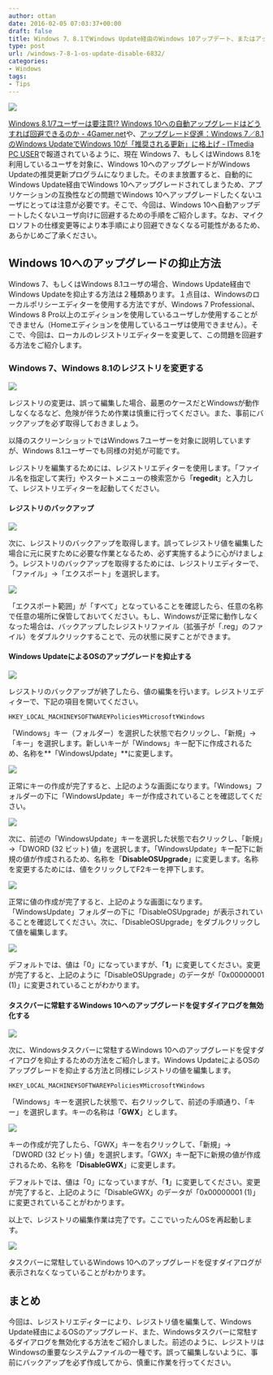 ```yaml
---
author: ottan
date: 2016-02-05 07:03:37+00:00
draft: false
title: Windows 7、8.1でWindows Update経由のWindows 10アップデート、またはアップデート通知ダイアログを無効にする方法
type: post
url: /windows-7-8-1-os-update-disable-6832/
categories:
- Windows
tags:
- Tips
---
```


![](/uploads/2016/02/160205-56b43f8a3f8f9-1.png)






[Windows 8.1/7ユーザーは要注意!? Windows 10への自動アップグレードはどうすれば回避できるのか - 4Gamer.net](http://www.4gamer.net/games/276/G027669/20160202073/)や、[アップグレード促進：Windows 7／8.1のWindows UpdateでWindows 10が「推奨される更新」に格上げ - ITmedia PC USER](http://www.itmedia.co.jp/pcuser/articles/1602/02/news141.html)で報道されているように、現在 Windows 7、もしくはWindows 8.1を利用しているユーザを対象に、Windows 10へのアップグレードがWindows Updateの推奨更新プログラムになりました。そのまま放置すると、自動的にWindows Update経由でWindows 10へアップグレードされてしまうため、アプリケーションの互換性などの問題でWindows 10へアップグレードしたくないユーザにとっては注意が必要です。そこで、今回は、Windows 10へ自動アップデートしたくないユーザ向けに回避するための手順をご紹介します。なお、マイクロソフトの仕様変更等により本手順により回避できなくなる可能性があるため、あらかじめご了承ください。





## Windows 10へのアップグレードの抑止方法





Windows 7、もしくはWindows 8.1ユーザの場合、Windows Update経由でWindows Updateを抑止する方法は２種類あります。１点目は、Windowsのローカルポリシーエディターを使用する方法ですが、Windows 7 Professional、Windows 8 Pro以上のエディションを使用しているユーザしか使用することができません（Homeエディションを使用しているユーザは使用できません）。そこで、今回は、ローカルのレジストリエディターを変更して、この問題を回避する方法をご紹介します。





### Windows 7、Windows 8.1のレジストリを変更する





![](/uploads/2016/02/160205-56b43f90b2d07-1.png)






レジストリの変更は、誤って編集した場合、最悪のケースだとWindowsが動作しなくなるなど、危険が伴うため作業は慎重に行ってください。また、事前にバックアップを必ず取得しておきましょう。





以降のスクリーンショットではWindows 7ユーザーを対象に説明していますが、Windows 8.1ユーザーでも同様の対処が可能です。





レジストリを編集するためには、レジストリエディターを使用します。「ファイル名を指定して実行」やスタートメニューの検索窓から「**regedit**」と入力して、レジストリエディターを起動してください。





#### レジストリのバックアップ





![](/uploads/2016/02/160205-56b43fb07ee91-1.png)






次に、レジストリのバックアップを取得します。誤ってレジストリ値を編集した場合に元に戻すために必要な作業となるため、必ず実施するように心がけましょう。レジストリのバックアップを取得するためには、レジストリエディターで、「ファイル」→「エクスポート」を選択します。





![](/uploads/2016/02/160205-56b43fcacd9ac-1.png)






「エクスポート範囲」が「すべて」となっていることを確認したら、任意の名称で任意の場所に保管しておいてください。もし、Windowsが正常に動作しなくなった場合は、バックアップしたレジストリファイル（拡張子が「.reg」のファイル）をダブルクリックすることで、元の状態に戻すことができます。





#### Windows UpdateによるOSのアップグレードを抑止する





![](/uploads/2016/02/160205-56b43fe27490e-1.png)






レジストリのバックアップが終了したら、値の編集を行います。レジストリエディターで、下記の項目を開いてください。




    
    HKEY_LOCAL_MACHINE¥SOFTWARE¥Policies¥Microsoft¥Windows





「Windows」キー（フォルダー）を選択した状態で右クリックし、「新規」→「キー」を選択します。新しいキーが「Windows」キー配下に作成されるため、名称を**「WindowsUpdate」**に変更します。





![](/uploads/2016/02/160205-56b43ffa20695-1.png)






正常にキーの作成が完了すると、上記のような画面になります。「Windows」フォルダーの下に「WindowsUpdate」キーが作成されていることを確認してください。





![](/uploads/2016/02/160205-56b4401256ee3-1.png)






次に、前述の「WindowsUpdate」キーを選択した状態で右クリックし、「新規」→「DWORD (32 ビット) 値」を選択します。「WindowsUpdate」キー配下に新規の値が作成されるため、名称を「**DisableOSUpgrade**」に変更します。名称を変更するためには、値をクリックしてF2キーを押下します。





![](/uploads/2016/02/160205-56b44029d8660.png)






正常に値の作成が完了すると、上記のような画面になります。「WindowsUpdate」フォルダーの下に「DisableOSUpgrade」が表示されていることを確認してください。次に、「DisableOSUpgrade」をダブルクリックして値を編集します。





![](/uploads/2016/02/160205-56b4404668ab6-1.png)






デフォルトでは、値は「0」になっていますが、「**1**」に変更してください。変更が完了すると、上記のように「DisableOSUpgrade」のデータが「0x00000001 (1)」に変更されていることがわかります。





#### タスクバーに常駐するWindows 10へのアップグレードを促すダイアログを無効化する





![](/uploads/2016/02/160205-56b44062192a4.png)






次に、Windowsタスクバーに常駐するWindows 10へのアップグレードを促すダイアログを抑止するための方法をご紹介します。Windows UpdateによるOSのアップグレードを抑止する方法と同様にレジストリの値を編集します。




    
    HKEY_LOCAL_MACHINE¥SOFTWARE¥Policies¥Microsoft¥Windows





「Windows」キーを選択した状態で、右クリックして、前述の手順通り、「キー」を選択します。キーの名称は「**GWX**」とします。





![](/uploads/2016/02/160205-56b4493220e45.png)






キーの作成が完了したら、「GWX」キーを右クリックして、「新規」→「DWORD (32 ビット) 値」を選択します。「GWX」キー配下に新規の値が作成されるため、名称を「**DisableGWX**」に変更します。





デフォルトでは、値は「0」になっていますが、「**1**」に変更してください。変更が完了すると、上記のように「DisableGWX」のデータが「0x00000001 (1)」に変更されていることがわかります。





以上で、レジストリの編集作業は完了です。ここでいったんOSを再起動します。





![](/uploads/2016/02/160205-56b4407ec177a.png)






タスクバーに常駐しているWindows 10へのアップグレードを促すダイアログが表示されなくなっていることがわかります。





## まとめ





今回は、レジストリエディターにより、レジストリ値を編集して、Windows Update経由によるOSのアップグレード、また、Windowsタスクバーに常駐するダイアログを無効化する方法をご紹介しました。前述のように、レジストリはWindowsの重要なシステムファイルの一種です。誤って編集しないように、事前にバックアップを必ず作成してから、慎重に作業を行ってください。

